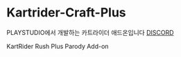 # Kartrider-Craft-Plus
PLAYSTUDIO에서 개발하는 카트라이더 애드온입니다 
[DISCORD](https://discord.gg/H62tk5w)

KartRider Rush Plus Parody Add-on
